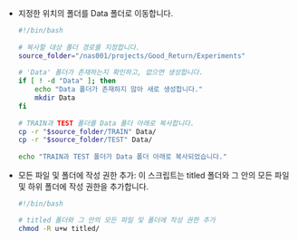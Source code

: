 - 지정한 위치의 폴더를 Data 폴더로 이동합니다.
  ```bash
  #!/bin/bash
   
  # 복사할 대상 폴더 경로를 지정합니다.
  source_folder="/nas001/projects/Good_Return/Experiments"
   
  # 'Data' 폴더가 존재하는지 확인하고, 없으면 생성합니다.
  if [ ! -d "Data" ]; then
      echo "Data 폴더가 존재하지 않아 새로 생성합니다."
      mkdir Data
  fi
   
  # TRAIN과 TEST 폴더를 Data 폴더 아래로 복사합니다.
  cp -r "$source_folder/TRAIN" Data/
  cp -r "$source_folder/TEST" Data/
   
  echo "TRAIN과 TEST 폴더가 Data 폴더 아래로 복사되었습니다."
  ```
- 모든 파일 및 폴더에 작성 권한 추가: 이 스크립트는 titled 폴더와 그 안의 모든 파일 및 하위 폴더에 작성 권한을 추가합니다.
  ```bash
  #!/bin/bash
  
  # titled 폴더와 그 안의 모든 파일 및 폴더에 작성 권한 추가
  chmod -R u+w titled/
  ```
